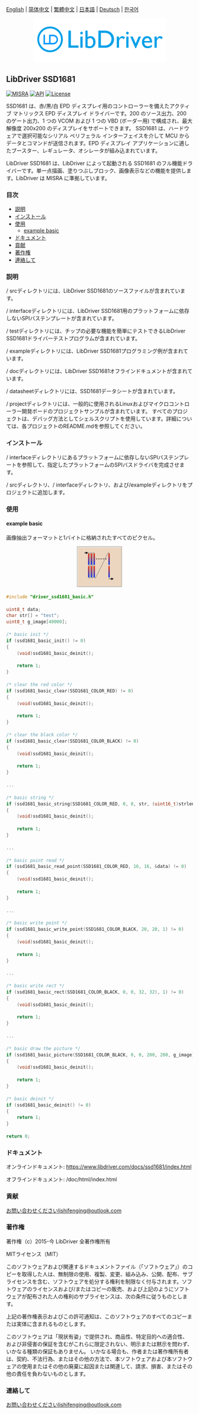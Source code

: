 [English](/README.md) | [ 简体中文](/README_zh-Hans.md) | [繁體中文](/README_zh-Hant.md) | [日本語](/README_ja.md) | [Deutsch](/README_de.md) | [한국어](/README_ko.md)

<div align=center>
<img src="/doc/image/logo.png"/>
</div>

## LibDriver SSD1681

[![MISRA](https://img.shields.io/badge/misra-compliant-brightgreen.svg)](/misra/README.md) [![API](https://img.shields.io/badge/api-reference-blue.svg)](https://www.libdriver.com/docs/ssd1681/index.html) [![License](https://img.shields.io/badge/license-MIT-brightgreen.svg)](/LICENSE)

SSD1681 は、赤/黒/白 EPD ディスプレイ用のコントローラーを備えたアクティブ マトリックス EPD ディスプレイ ドライバーです。200 のソース出力、200 のゲート出力、1 つの VCOM および 1 つの VBD (ボーダー用) で構成され、最大解像度 200x200 のディスプレイをサポートできます。 SSD1681 は、ハードウェアで選択可能なシリアル ペリフェラル インターフェイスを介して MCU からデータとコマンドが送信されます。EPD ディスプレイ アプリケーションに適したブースター、レギュレータ、オシレータが組み込まれています。

LibDriver SSD1681 は、LibDriver によって起動される SSD1681 のフル機能ドライバーです。単一点描画、塗りつぶしブロック、画像表示などの機能を提供します。LibDriver は MISRA に準拠しています。

### 目次

  - [説明](#説明)
  - [インストール](#インストール)
  - [使用](#使用)
    - [example basic](#example-basic)
  - [ドキュメント](#ドキュメント)
  - [貢献](#貢献)
  - [著作権](#著作権)
  - [連絡して](#連絡して)

### 説明

/ srcディレクトリには、LibDriver SSD1681のソースファイルが含まれています。

/ interfaceディレクトリには、LibDriver SSD1681用のプラットフォームに依存しないSPIバステンプレートが含まれています。

/ testディレクトリには、チップの必要な機能を簡単にテストできるLibDriver SSD1681ドライバーテストプログラムが含まれています。

/ exampleディレクトリには、LibDriver SSD1681プログラミング例が含まれています。

/ docディレクトリには、LibDriver SSD1681オフラインドキュメントが含まれています。

/ datasheetディレクトリには、SSD1681データシートが含まれています。

/ projectディレクトリには、一般的に使用されるLinuxおよびマイクロコントローラー開発ボードのプロジェクトサンプルが含まれています。 すべてのプロジェクトは、デバッグ方法としてシェルスクリプトを使用しています。詳細については、各プロジェクトのREADME.mdを参照してください。

### インストール

/ interfaceディレクトリにあるプラットフォームに依存しないSPIバステンプレートを参照して、指定したプラットフォームのSPIバスドライバを完成させます。

/ srcディレクトリ、/ interfaceディレクトリ、および/exampleディレクトリをプロジェクトに追加します。

### 使用

#### example basic

画像抽出フォーマットと1バイトに格納されたすべてのピクセル。

<div align=center>
<img src="/doc/image/image_format.png"/>
</div>

```c
#include "driver_ssd1681_basic.h"

uint8_t data;
char str[] = "test";
uint8_t g_image[40000];

/* basic init */
if (ssd1681_basic_init() != 0)
{
    (void)ssd1681_basic_deinit();
    
    return 1;
}

/* clear the red color */
if (ssd1681_basic_clear(SSD1681_COLOR_RED) != 0)
{
    (void)ssd1681_basic_deinit();
    
    return 1;
}

/* clear the black color */
if (ssd1681_basic_clear(SSD1681_COLOR_BLACK) != 0)
{
    (void)ssd1681_basic_deinit();
    
    return 1;
}

...
    
/* basic string */
if (ssd1681_basic_string(SSD1681_COLOR_RED, 0, 0, str, (uint16_t)strlen(str), 1, SSD1681_FONT_16) != 0)
{
    (void)ssd1681_basic_deinit();
    
    return 1;
}

...
    
/* basic point read */
if (ssd1681_basic_read_point(SSD1681_COLOR_RED, 16, 16, &data) != 0)
{
    (void)ssd1681_basic_deinit();
    
    return 1;
}

...
    
/* basic write point */
if (ssd1681_basic_write_point(SSD1681_COLOR_BLACK, 20, 20, 1) != 0)
{
    (void)ssd1681_basic_deinit();
    
    return 1;
}

...
    
/* basic write rect */
if (ssd1681_basic_rect(SSD1681_COLOR_BLACK, 0, 0, 32, 32), 1) != 0)
{
    (void)ssd1681_basic_deinit();
    
    return 1;
}

...
    
/* basic draw the picture */
if (ssd1681_basic_picture(SSD1681_COLOR_BLACK, 0, 0, 200, 200, g_image) != 0)
{
    (void)ssd1681_basic_deinit();
    
    return 1;
}

/* basic deinit */
if (ssd1681_basic_deinit() != 0)
{
    return 1;
}

return 0;
```

### ドキュメント

オンラインドキュメント: https://www.libdriver.com/docs/ssd1681/index.html

オフラインドキュメント: /doc/html/index.html

### 貢献

お問い合わせくださいlishifenging@outlook.com

### 著作権

著作権（c）2015-今 LibDriver 全著作権所有

MITライセンス（MIT）

このソフトウェアおよび関連するドキュメントファイル（「ソフトウェア」）のコピーを取得した人は、無制限の使用、複製、変更、組み込み、公開、配布、サブライセンスを含む、ソフトウェアを処分する権利を制限なく付与されます。ソフトウェアのライセンスおよび/またはコピーの販売、および上記のようにソフトウェアが配布された人の権利のサブライセンスは、次の条件に従うものとします。

上記の著作権表示およびこの許可通知は、このソフトウェアのすべてのコピーまたは実体に含まれるものとします。

このソフトウェアは「現状有姿」で提供され、商品性、特定目的への適合性、および非侵害の保証を含むがこれらに限定されない、明示または黙示を問わず、いかなる種類の保証もありません。 いかなる場合も、作者または著作権所有者は、契約、不法行為、またはその他の方法で、本ソフトウェアおよび本ソフトウェアの使用またはその他の廃棄に起因または関連して、請求、損害、またはその他の責任を負わないものとします。

### 連絡して

お問い合わせくださいlishifenging@outlook.com